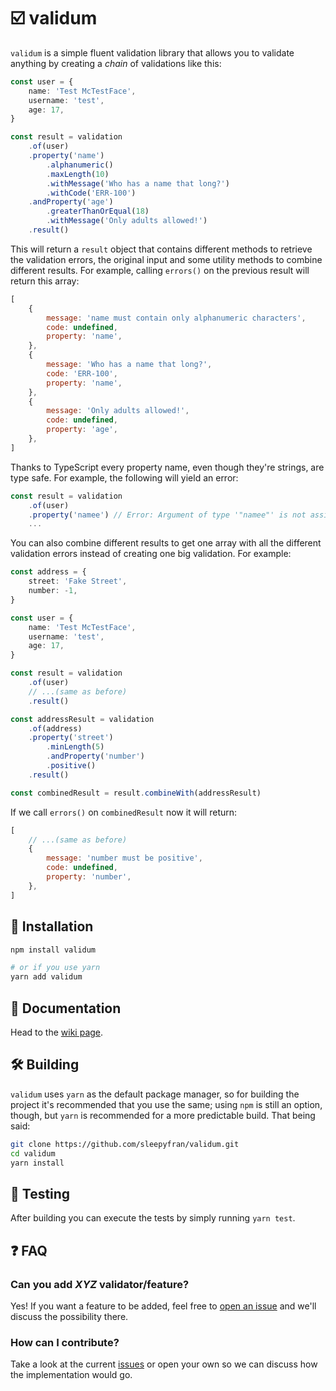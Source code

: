 # ☑️ validum

`validum` is a simple fluent validation library that allows you to validate anything by creating a _chain_ of validations like this:

```ts
const user = {
    name: 'Test McTestFace',
    username: 'test',
    age: 17,
}

const result = validation
    .of(user)
    .property('name')
        .alphanumeric()
        .maxLength(10)
        .withMessage('Who has a name that long?')
        .withCode('ERR-100')
    .andProperty('age')
        .greaterThanOrEqual(18)
        .withMessage('Only adults allowed!')
    .result()
```

This will return a `result` object that contains different methods to retrieve the validation errors, the original input and some utility methods to combine different results. For example, calling `errors()` on the previous result will return this array:

```js
[
    {
        message: 'name must contain only alphanumeric characters',
        code: undefined,
        property: 'name',
    },
    {
        message: 'Who has a name that long?',
        code: 'ERR-100',
        property: 'name',
    },
    {
        message: 'Only adults allowed!',
        code: undefined,
        property: 'age',
    },
]
```

Thanks to TypeScript every property name, even though they're strings, are type safe. For example, the following will yield an error:

```ts
const result = validation
    .of(user)
    .property('namee') // Error: Argument of type '"namee"' is not assignable to...
    ...
```

You can also combine different results to get one array with all the different validation errors instead of creating one big validation. For example:

```ts
const address = {
    street: 'Fake Street',
    number: -1,
}

const user = {
    name: 'Test McTestFace',
    username: 'test',
    age: 17,
}

const result = validation
    .of(user)
    // ...(same as before)
    .result()

const addressResult = validation
    .of(address)
    .property('street')
        .minLength(5)
        .andProperty('number')
        .positive()
    .result()

const combinedResult = result.combineWith(addressResult)
```

If we call `errors()` on `combinedResult` now it will return:

```js
[
    // ...(same as before)
    {
        message: 'number must be positive',
        code: undefined,
        property: 'number',
    },
]
```

## 🧰 Installation

```bash
npm install validum

# or if you use yarn
yarn add validum
```

## 📖 Documentation

Head to the [wiki page](https://github.com/sleepyfran/validum/wiki).

## 🛠 Building

`validum` uses `yarn` as the default package manager, so for building the project it's recommended that you use the same; using `npm` is still an option, though, but `yarn` is recommended for a more predictable build. That being said:

```bash
git clone https://github.com/sleepyfran/validum.git
cd validum
yarn install
```

## 🧪 Testing

After building you can execute the tests by simply running `yarn test`.

## ❓ FAQ

### Can you add _XYZ_ validator/feature?

Yes! If you want a feature to be added, feel free to [open an issue](https://github.com/sleepyfran/validum/issues) and we'll discuss the possibility there.

### How can I contribute?

Take a look at the current [issues](https://github.com/sleepyfran/validum/issues) or open your own so we can discuss how the implementation would go.
